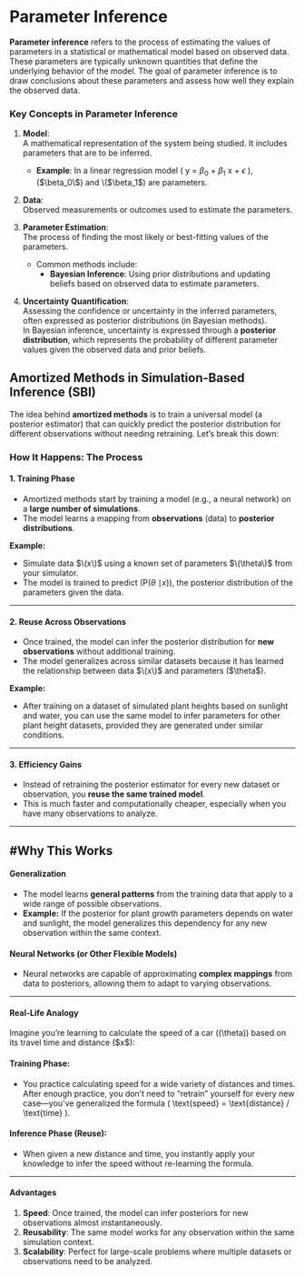 # Parameter Inference

**Parameter inference** refers to the process of estimating the values of parameters in a statistical or mathematical model based on observed data. These parameters are typically unknown quantities that define the underlying behavior of the model. The goal of parameter inference is to draw conclusions about these parameters and assess how well they explain the observed data.

### Key Concepts in Parameter Inference

1. **Model**:  
   A mathematical representation of the system being studied. It includes parameters that are to be inferred.  
   - **Example**: In a linear regression model \( y = $\beta_0$ + $\beta_1$ x + $\epsilon$ \), \($\beta_0\$) and \($\beta_1\$) are parameters.

2. **Data**:  
   Observed measurements or outcomes used to estimate the parameters.

3. **Parameter Estimation**:  
   The process of finding the most likely or best-fitting values of the parameters.  
   - Common methods include:  
     - **Bayesian Inference**: Using prior distributions and updating beliefs based on observed data to estimate parameters.

4. **Uncertainty Quantification**:  
   Assessing the confidence or uncertainty in the inferred parameters, often expressed as posterior distributions (in Bayesian methods).   
   In Bayesian inference, uncertainty is expressed through a **posterior distribution**, which represents the probability of different parameter values given the observed data and prior beliefs.  

## Amortized Methods in Simulation-Based Inference (SBI)

The idea behind **amortized methods** is to train a universal model (a posterior estimator) that can quickly predict the posterior distribution for different observations without needing retraining. Let’s break this down:

### How It Happens: The Process

#### 1. Training Phase
- Amortized methods start by training a model (e.g., a neural network) on a **large number of simulations**.
- The model learns a mapping from **observations** (data) to **posterior distributions**.

**Example:**
- Simulate data $\(x\)$ using a known set of parameters $\(\theta\)$ from your simulator.
- The model is trained to predict (P($\theta$ $\mid x$)\), the posterior distribution of the parameters given the data.

---

#### 2. Reuse Across Observations
- Once trained, the model can infer the posterior distribution for **new observations** without additional training.
- The model generalizes across similar datasets because it has learned the relationship between data $\(x\)$ and parameters ($\theta\$).

**Example:**
- After training on a dataset of simulated plant heights based on sunlight and water, you can use the same model to infer parameters for other plant height datasets, provided they are generated under similar conditions.

---

#### 3. Efficiency Gains
- Instead of retraining the posterior estimator for every new dataset or observation, you **reuse the same trained model**.
- This is much faster and computationally cheaper, especially when you have many observations to analyze.

---

## #Why This Works

#### Generalization
- The model learns **general patterns** from the training data that apply to a wide range of possible observations.
- **Example:** If the posterior for plant growth parameters depends on water and sunlight, the model generalizes this dependency for any new observation within the same context.

#### Neural Networks (or Other Flexible Models)
- Neural networks are capable of approximating **complex mappings** from data to posteriors, allowing them to adapt to varying observations.

---

#### Real-Life Analogy

Imagine you’re learning to calculate the speed of a car (\(\theta\)) based on its travel time and distance ($x\$):

#### Training Phase:
- You practice calculating speed for a wide variety of distances and times. After enough practice, you don’t need to “retrain” yourself for every new case—you’ve generalized the formula \( \text{speed} = \text{distance} / \text{time} \).

#### Inference Phase (Reuse):
- When given a new distance and time, you instantly apply your knowledge to infer the speed without re-learning the formula.

---

#### Advantages

1. **Speed**: Once trained, the model can infer posteriors for new observations almost instantaneously.
2. **Reusability**: The same model works for any observation within the same simulation context.
3. **Scalability**: Perfect for large-scale problems where multiple datasets or observations need to be analyzed.



